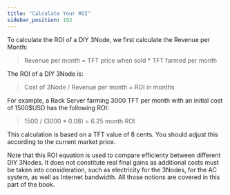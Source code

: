 ```yaml
---
title: "Calculate Your ROI"
sidebar_position: 192
---
```




To calculate the ROI of a DIY 3Node, we first calculate the Revenue per Month:

>Revenue per month = TFT price when sold * TFT farmed per month

The ROI of a DIY 3Node is:

> Cost of 3Node / Revenue per month = ROI in months

For example, a Rack Server farming 3000 TFT per month with an initial cost of 1500$USD has the following ROI:

> 1500 / (3000 * 0.08) = 6.25 month ROI

This calculation is based on a TFT value of 8 cents. You should adjust this according to the current market price.

Note that this ROI equation is used to compare efficienty between different DIY 3Nodes. It does not constitute real final gains as additional costs must be taken into consideration, such as electricity for the 3Nodes, for the AC system, as well as Internet bandwidth. All those notions are covered in this part of the book.